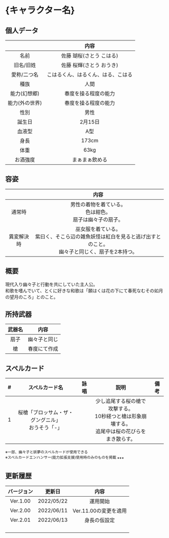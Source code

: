 # {キャラクター名}

## 個人データ
||内容|
|:---:|:---:|
|名前|佐藤 瑚桜(さとう こはる)|
|旧名/旧姓|佐藤 桜輝(さとう おうき)|
|愛称/二つ名|こはるくん、はるくん、はる、こはる|
|種族|人間|
|能力(幻想郷)|春度を操る程度の能力|
|能力(外の世界)|春度を操る程度の能力|
|性別|男性|
|誕生日|2月15日|
|血液型|A型|
|身長|173cm|
|体重|63kg|
|お酒強度|まぁまぁ飲める|

## 容姿
||内容|
|:---:|:---:|
|通常時|男性の着物を着ている。<br>色は紺色。<br>扇子は幽々子の扇子。|
|異変解決時|巫女服を着ている。<br>紫曰く、そこら辺の雑魚妖怪は紅白を見ると逃げ出すとのこと。<br>幽々子と同じく、扇子を2本持つ。|

## 概要
現代入り幽々子と行動を共にしていた主人公。<br>
和歌を嗜んでいて、とくに好きな和歌は「願はくは花の下にて春死なむその如月の望月のころ」とのこと。<br>

## 所持武器
|武器名|内容|
|:---:|:---:|
|扇子|幽々子と同じ|
|槍|春度にて作成|

## スペルカード
|#|スペルカード名|詠唱|説明|備考|
|:---:|:---:|:---:|:---:|:---:|
|1|桜槍「ブロッサム・ザ・グングニル」<br>おうそう「-」||少し追尾する桜の槍で攻撃する。<br>10秒経つと槍は形象崩壊する。<br>追尾中は桜の花びらをまき散らす。||

<sup>
※一部、幽々子と妖夢のスペルカードが使用できる<br>
※スペルカードエンハンサー(能力拡張支援)使用時のみのものを掲載
</sup>
***

## 更新履歴
|バージョン|更新日|内容|
|:---:|:---:|:---:|
|Ver.1.00|2022/05/22|運用開始|
|Ver.2.00|2022/06/11|Ver.11.00の変更を適用|
|Ver.2.01|2022/06/13|身長の仮設定|
||||
||||
||||
||||

